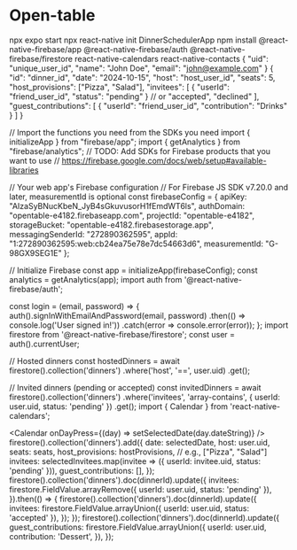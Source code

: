 # Open-table
npx expo start
npx react-native init 
DinnerSchedulerApp
​​​​​​​​​​​​​​​​​​​​​​​​​​​​​​​​​​​​​​​​​​​​​​​​​​npm install @react-native-firebase/app 
@react-native-firebase/auth @react-native-firebase/firestore react-native-calendars react-native-contacts
​​​​​​​​​​​​​​​​​​​​​​​​​​​​​​​​​​​​​​​​​​​​​​​​​​{
  "uid": "unique_user_id",
  "name": "John Doe",
  "email": "john@example.com"
}
​​​​​​​​​​​​​​​​​​​​​​​​​​​​​​​​​​​​​​​​​​​​​​​​​​{
  "id": "dinner_id",
  "date": "2024-10-15",
  "host": "host_user_id",
  "seats": 5,
  "host_provisions": ["Pizza", "Salad"],
  "invitees": [
    { "userId": "friend_user_id", "status": "pending" }  // or "accepted", "declined"
  ],
  "guest_contributions": [
    { "userId": "friend_user_id", "contribution": "Drinks" }
  ]
}
​​​​​​​​​​​​​​​​​​​​​​​​​​​​​​​​​​​​​​​​​​​​​​​​​​

// Import the functions you need from the SDKs you need
import { initializeApp } from "firebase/app";
import { getAnalytics } from "firebase/analytics";
// TODO: Add SDKs for Firebase products that you want to use
// https://firebase.google.com/docs/web/setup#available-libraries

// Your web app's Firebase configuration
// For Firebase JS SDK v7.20.0 and later, measurementId is optional
const firebaseConfig = {
  apiKey: "AIzaSyBNucKbeN_JyB4sGkuvusorH1fEmdWT6ls",
  authDomain: "opentable-e4182.firebaseapp.com",
  projectId: "opentable-e4182",
  storageBucket: "opentable-e4182.firebasestorage.app",
  messagingSenderId: "272890362595",
  appId: "1:272890362595:web:cb24ea75e78e7dc54663d6",
  measurementId: "G-98GX9SEG1E"
};

// Initialize Firebase
const app = initializeApp(firebaseConfig);
const analytics = getAnalytics(app);
​​​​​​​​​​​​​​​​​​​​​​​​​​​​​​​​​​​​​​​​​​​import auth from '@react-native-firebase/auth';

const login = (email, password) => {
  auth().signInWithEmailAndPassword(email, password)
    .then(() => console.log('User signed in!'))
    .catch(error => console.error(error));
};
​​​​​​​​​​​​​​​​​​​​​​​​​​​​​​​​​​​​​​​​​​​​​​​​​​import firestore from '@react-native-firebase/firestore';
const user = auth().currentUser;

// Hosted dinners
const hostedDinners = await firestore().collection('dinners')
  .where('host', '==', user.uid)
  .get();

// Invited dinners (pending or accepted)
const invitedDinners = await firestore().collection('dinners')
  .where('invitees', 'array-contains', { userId: user.uid, status: 'pending' })
  .get();
​​​​​​​​​​​​​​​​​​​​​​​​​​​​​​​​​​​​​​​​​​​​​​​​​​import { Calendar } from 'react-native-calendars';

<Calendar onDayPress={(day) => setSelectedDate(day.dateString)} />
​​​​​​​​​​​​​​​​​​​​​​​​​​​​​​​​​​​​​​​​​​​​​​​​​​firestore().collection('dinners').add({
  date: selectedDate,
  host: user.uid,
  seats: seats,
  host_provisions: hostProvisions, // e.g., ["Pizza", "Salad"]
  invitees: selectedInvitees.map(invitee => ({ userId: invitee.uid, status: 'pending' })),
  guest_contributions: [],
});
​​​​​​​​​​​​​​​​​​​​​​​​​​​​​​​​​​​​​​​​​​​​​​​​​​firestore().collection('dinners').doc(dinnerId).update({
  invitees: firestore.FieldValue.arrayRemove({ userId: user.uid, status: 'pending' }),
}).then(() => {
  firestore().collection('dinners').doc(dinnerId).update({
    invitees: firestore.FieldValue.arrayUnion({ userId: user.uid, status: 'accepted' }),
  });
});
​​​​​​​​​​​​​​​​​​​​​​​​​​​​​​​​​​​​​​​​​​​​​​​​​​firestore().collection('dinners').doc(dinnerId).update({
  guest_contributions: firestore.FieldValue.arrayUnion({
    userId: user.uid,
    contribution: 'Dessert',
  }),
});
​​​​​​​​​​​​​​​​​​​​​​​​​​​​​​​​​​​​​​​​​​​​​​​​​​